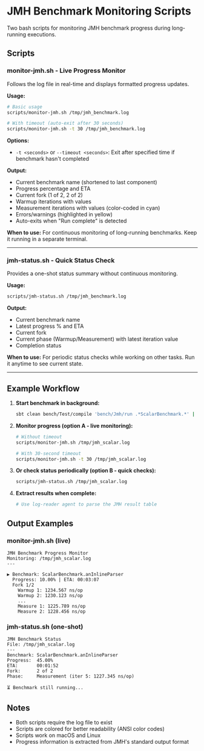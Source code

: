 # JMH Benchmark Monitoring Scripts

Two bash scripts for monitoring JMH benchmark progress during long-running executions.

## Scripts

### monitor-jmh.sh - Live Progress Monitor

Follows the log file in real-time and displays formatted progress updates.

**Usage:**
```bash
# Basic usage
scripts/monitor-jmh.sh /tmp/jmh_benchmark.log

# With timeout (auto-exit after 30 seconds)
scripts/monitor-jmh.sh -t 30 /tmp/jmh_benchmark.log
```

**Options:**
- `-t <seconds>` or `--timeout <seconds>`: Exit after specified time if benchmark hasn't completed

**Output:**
- Current benchmark name (shortened to last component)
- Progress percentage and ETA
- Current fork (1 of 2, 2 of 2)
- Warmup iterations with values
- Measurement iterations with values (color-coded in cyan)
- Errors/warnings (highlighted in yellow)
- Auto-exits when "Run complete" is detected

**When to use:** For continuous monitoring of long-running benchmarks. Keep it running in a separate terminal.

---

### jmh-status.sh - Quick Status Check

Provides a one-shot status summary without continuous monitoring.

**Usage:**
```bash
scripts/jmh-status.sh /tmp/jmh_benchmark.log
```

**Output:**
- Current benchmark name
- Latest progress % and ETA
- Current fork
- Current phase (Warmup/Measurement) with latest iteration value
- Completion status

**When to use:** For periodic status checks while working on other tasks. Run it anytime to see current state.

---

## Example Workflow

1. **Start benchmark in background:**
   ```bash
   sbt clean bench/Test/compile 'bench/Jmh/run .*ScalarBenchmark.*' | tee /tmp/jmh_scalar.log &
   ```

2. **Monitor progress (option A - live monitoring):**
   ```bash
   # Without timeout
   scripts/monitor-jmh.sh /tmp/jmh_scalar.log

   # With 30-second timeout
   scripts/monitor-jmh.sh -t 30 /tmp/jmh_scalar.log
   ```

3. **Or check status periodically (option B - quick checks):**
   ```bash
   scripts/jmh-status.sh /tmp/jmh_scalar.log
   ```

4. **Extract results when complete:**
   ```bash
   # Use log-reader agent to parse the JMH result table
   ```

## Output Examples

### monitor-jmh.sh (live)
```
JMH Benchmark Progress Monitor
Monitoring: /tmp/jmh_scalar.log
---

▶ Benchmark: ScalarBenchmark.anInlineParser
  Progress: 10.00% | ETA: 00:03:07
  Fork 1/2
    Warmup 1: 1234.567 ns/op
    Warmup 2: 1230.123 ns/op
    ...
    Measure 1: 1225.789 ns/op
    Measure 2: 1228.456 ns/op
```

### jmh-status.sh (one-shot)
```
JMH Benchmark Status
File: /tmp/jmh_scalar.log
---
Benchmark: ScalarBenchmark.anInlineParser
Progress:  45.00%
ETA:       00:01:52
Fork:      2 of 2
Phase:     Measurement (iter 5: 1227.345 ns/op)

⏳ Benchmark still running...
```

## Notes

- Both scripts require the log file to exist
- Scripts are colored for better readability (ANSI color codes)
- Scripts work on macOS and Linux
- Progress information is extracted from JMH's standard output format
